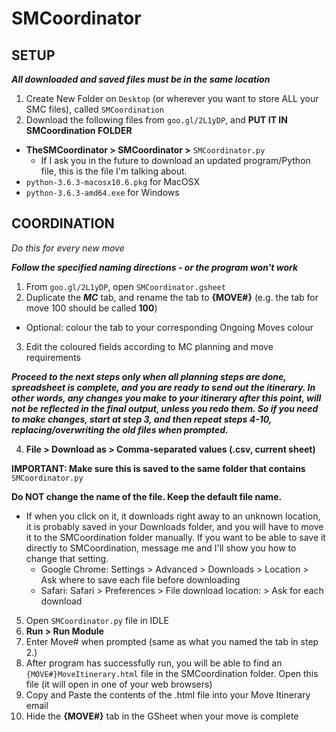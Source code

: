 # SMCoordinator

## SETUP

***All downloaded and saved files must be in the same location***

1. Create New Folder on ```Desktop``` (or wherever you want to store ALL your SMC files), called ```SMCoordination```
2. Download the following files from ```goo.gl/2L1yDP```, and **PUT IT IN SMCoordination FOLDER**
- **TheSMCoordinator > SMCoordinator >** ```SMCoordinator.py```
  - If I ask you in the future to download an updated program/Python file, this is the file I'm talking about.
- ```python-3.6.3-macosx10.6.pkg``` for MacOSX
- ```python-3.6.3-amd64.exe``` for Windows


## COORDINATION
*Do this for every new move*

***Follow the specified naming directions - or the program won't work***
1. From ```goo.gl/2L1yDP```, open ```SMCoordinator.gsheet```
2. Duplicate the ***MC*** tab, and rename the tab to **{MOVE#}** (e.g. the tab for move 100 should be called **100**)
- Optional: colour the tab to your corresponding Ongoing Moves colour
3. Edit the coloured fields according to MC planning and move requirements

***Proceed to the next steps only when all planning steps are done, spreadsheet is complete, and you are ready to send out the itinerary.
In other words, any changes you make to your itinerary after this point, will not be reflected in the final output, unless you redo them. So if you need to make changes, start at step 3, and then repeat steps 4-10, replacing/overwriting the old files when prompted.***

4. **File > Download as > Comma-separated values (.csv, current sheet)**

**IMPORTANT: Make sure this is saved to the same folder that contains** ``` SMCoordinator.py```

**Do NOT change the name of the file. Keep the default file name.**
- If when you click on it, it downloads right away to an unknown location, it is probably saved in your Downloads folder, and you will have to move it to the SMCoordination folder manually. If you want to be able to save it directly to SMCoordination, message me and I'll show you how to change that setting.
  - Google Chrome: Settings > Advanced > Downloads > Location > Ask where to save each file before downloading
  - Safari: Safari > Preferences > File download location: > Ask for each download
5. Open ```SMCoordinator.py``` file in IDLE
6. **Run > Run Module**
7. Enter Move# when prompted (same as what you named the tab in step 2.)
8. After program has successfully run, you will be able to find an ```{MOVE#}MoveItinerary.html``` file in the SMCoordination folder. Open this file (it will open in one of your web browsers)
9. Copy and Paste the contents of the .html file into your Move Itinerary email
10. Hide the **{MOVE#}** tab in the GSheet when your move is complete
